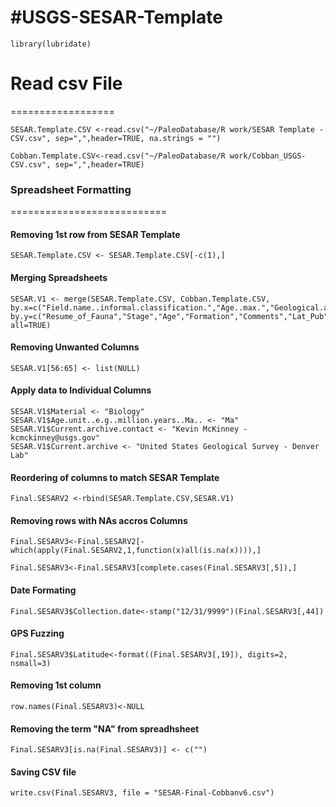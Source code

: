 #USGS-SESAR-Template
===================

```{r}
library(lubridate)
```

# Read csv File
==================
```{r}
SESAR.Template.CSV <-read.csv("~/PaleoDatabase/R work/SESAR Template -CSV.csv", sep=",",header=TRUE, na.strings = "")
```

```{r}
Cobban.Template.CSV<-read.csv("~/PaleoDatabase/R work/Cobban_USGS-CSV.csv", sep=",",header=TRUE)
```

### Spreadsheet Formatting
===========================
#### Removing 1st row from SESAR Template
```{r}
SESAR.Template.CSV <- SESAR.Template.CSV[-c(1),]
```

#### Merging Spreadsheets
```{r}
SESAR.V1 <- merge(SESAR.Template.CSV, Cobban.Template.CSV, by.x=c("Field.name..informal.classification.","Age..max.","Geological.age","Geological.unit","Comment","Latitude","Longitude","Locality","Locality.description","Country","State.Province","County","Collector.Chief.Scientist","Collection.date"), by.y=c("Resume_of_Fauna","Stage","Age","Formation","Comments","Lat_Pub","Long_Pub","USGS7.5","LocDescr","Country","State","County","Collector","Date"), all=TRUE)
```

#### Removing Unwanted Columns
```{r}
SESAR.V1[56:65] <- list(NULL)
```

#### Apply data to Individual Columns
```{r}
SESAR.V1$Material <- "Biology"
SESAR.V1$Age.unit..e.g..million.years..Ma.. <- "Ma"
SESAR.V1$Current.archive.contact <- "Kevin McKinney - kcmckinney@usgs.gov"
SESAR.V1$Current.archive <- "United States Geological Survey - Denver Lab"
```

#### Reordering of columns to match SESAR Template 
```{r}
Final.SESARV2 <-rbind(SESAR.Template.CSV,SESAR.V1)
```

#### Removing rows with NAs accros Columns
```{r}
Final.SESARV3<-Final.SESARV2[-which(apply(Final.SESARV2,1,function(x)all(is.na(x)))),]
```

```{r}
Final.SESARV3<-Final.SESARV3[complete.cases(Final.SESARV3[,5]),]
```

#### Date Formating
```{r}
Final.SESARV3$Collection.date<-stamp("12/31/9999")(Final.SESARV3[,44])
```

#### GPS Fuzzing
```{r}
Final.SESARV3$Latitude<-format((Final.SESARV3[,19]), digits=2, nsmall=3)
```

#### Removing 1st column
```{r}
row.names(Final.SESARV3)<-NULL
```

#### Removing the term "NA" from spreadhsheet
```{r}
Final.SESARV3[is.na(Final.SESARV3)] <- c("")
```

#### Saving CSV file
```{r}
write.csv(Final.SESARV3, file = "SESAR-Final-Cobbanv6.csv")
```



